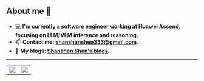 ## About me 👋

- 💻 **I'm currently a software engineer working at [<u>Huawei Ascend</u>](https://www.hiascend.com/), focusing on LLM/VLM inference and reasoning.**
- 📫 **Contact me: [<u>shanshanshen333@gmail.com</u>](shanshanshen333@gmail.com).**
- 🌱 **My blogs: [<u>Shanshan Shen's blogs</u>](https://shen-shanshan.github.io/).**

<!-- <img src="https://github-readme-stats.vercel.app/api?username=shen-shanshan&count_private=true&show_icons=true&theme=transparent&hide_border=false"> -->

---

<table style="border: none;">
  <tr>
    <td>
        <img src="https://github-readme-stats.vercel.app/api?username=shen-shanshan&count_private=true&show_icons=true&theme=transparent&hide_border=true">
    </td>
    <td>
        <img src="https://github-readme-stats.vercel.app/api/top-langs/?username=shen-shanshan&layout=compact&theme=transparent&hide_border=true&size_weight=0.5&count_weight=0.5&exclude_repo=shen-shanshan.github.io,shen-shanshan/cs-self-learning">
    </td>
  </tr>
</table>

<!--
theme=transparent
theme=nord
width="355" height="200"
&hide_border=true
style="border: none;"

### Languages & Tools

![Python](https://img.shields.io/badge/-Python-333333?style=flat-square&logo=Python)
![C++](https://img.shields.io/badge/-C++-333333?style=flat-square&logo=cplusplus)
![PyTorch](https://img.shields.io/badge/-PyTorch-333333?style=flat-square&logo=PyTorch)
![SpringBoot](https://img.shields.io/badge/-SpringBoot-333333?style=flat-square&logo=springboot)
![MySQL](https://img.shields.io/badge/-MySQL-333333?style=flat-square&logo=mysql)
![PostgreSQL](https://img.shields.io/badge/-PostgreSQL-333333?style=flat-square&logo=postgresql)
![Oracle](https://img.shields.io/badge/-Oracle-333333?style=flat-square&logo=oracle)
![Linux](https://img.shields.io/badge/-Linux-333333?style=flat&logo=Linux&logoColor=FCC624)
![Git](https://img.shields.io/badge/-Git-333333?style=flat-square&logo=git)
![GitHub](https://img.shields.io/badge/-GitHub-333333?style=flat-square&logo=github)
![Markdown](https://img.shields.io/badge/-Markdown-333333?style=flat&logo=markdown)

![Github Stats](https://github-readme-stats.vercel.app/api?username=shen-shanshan&count_private=true&show_icons=true&include_all_commits=true)
-->

<!--
<p align="center">
    <img src="https://i.imgur.com/waxVImv.png" alt="Oryx Video-ChatGPT">
</p>
-->
